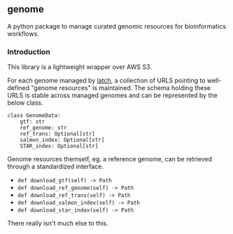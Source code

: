 genome
---

A python package to manage curated genomic resources for bioinformatics workflows.

### Introduction

This library is a lightweight wrapper over AWS S3.

For each genome managed by [latch](latch.bio), a collection of URLS pointing to well-defined
"genome resources" is maintained. The schema holding these URLS is stable across
managed genomes and can be represented by the below class. 

```
class GenomeData:
    gtf: str
    ref_genome: str
    ref_trans: Optional[str]
    salmon_index: Optional[str]
    STAR_index: Optional[str]
```

Genome resources themself, eg. a reference genome, can be retrieved through a standardized interface.

* `def download_gtf(self) -> Path`
* `def download_ref_genome(self) -> Path`
* `def download_ref_trans(self) -> Path`
* `def download_salmon_index(self) -> Path`
* `def download_star_index(self) -> Path`

There really isn't much else to this.
